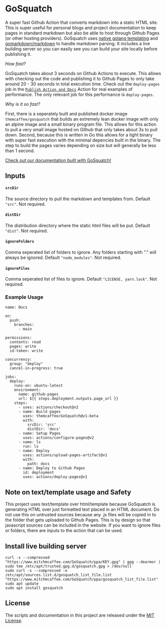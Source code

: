 # GoSquatch

A super fast Github Action that converts markdown into a static HTML site. This is super useful for personal blogs and project documentation
to keep pages in standard markdown but also be able to host through Github Pages (or other hosting providers). GoSquatch uses [native golang templating](https://pkg.go.dev/text/template) and [gomarkdown/markdown](https://github.com/gomarkdown/markdown) to handle markdown parsing. It includes a live building
server so you can easily see you can build your site locally before publishing it.

_How fast?_ 

GoSquatch takes about 3 seconds on Github Actions to execute. This allows with checking out the code and publishing it to Github Pages to only take around 
20 - 30 seconds in total execution time. Check out the `deploy-pages` job in the [`Publish Action and Docs`](docker/build-push-action) Action for real examples of performance. The only relevant job for this performance is `deploy-pages`.


_Why is it so fast?_ 

First, there is a seperately built and published docker image `themcaffee/gosquatch` that builds an extremely lean docker 
image with only an alpine image and a small binary program file. This allows for this action to pull a very small image hosted on Github that only takes 
about 3s to pull down. Second, because this is written in Go this allows for a tight binary with super fast execution with the minimal depencies built in 
the binary. The step to build the pages varies depending on size but will generally be less than 1 second. 

[Check out our documentation built with GoSquatch!](https://mitchmcaffee.com/GoSquatch/)

## Inputs

#### `srcDir`

The source directory to pull the markdown and templates from. Default `"src"`. Not required.

#### `distDir`

The distribution directory where the static html files will be put. Default `"dist"`. Not required.

#### `ignoreFolders`

Comma seperated list of folders to ignore. Any folders starting with "." will always be ignored. Default `"node_modules"`. Not required.

#### `ignoreFiles`

Comma seperated list of files to ignore. Default `"LICENSE, yarn.lock"`. Not required.

### Example Usage

```
name: Docs

on:
  push:
    branches:
      - main

permissions:
  contents: read
  pages: write
  id-token: write

concurrency:
  group: "deploy"
  cancel-in-progress: true

jobs:
  deploy:
    runs-on: ubuntu-latest
    environment:
      name: github-pages
      url: ${{ steps.deployment.outputs.page_url }}
    steps:
      - uses: actions/checkout@v2
      - name: Build pages
        uses: themcaffee/GoSquatch@v1-beta
        with:
          srcDir: 'src'
          distDir: 'docs'
      - name: Setup Pages
        uses: actions/configure-pages@v2
      - name: ls
        run: ls
      - name: Deploy
        uses: actions/upload-pages-artifact@v1
        with:
          path: docs
      - name: Deploy to Github Pages
        id: deployment
        uses: actions/deploy-pages@v1
```

## Note on text/template usage and Safety

This project uses text/template over html/template because GoSquatch is generating HTML over just formatted text placed in an HTML document. Do not use 
this on untrusted sources because any .js files will be copied in to the folder that gets uploaded to Github Pages. This is by design so that javascript 
sources can be included in the website. If you want to ignore files or folders, there are inputs to the action that can be used.

## Install live building server

```
curl -s --compressed "https://www.mitchmcaffee.com/GoSquatch/ppa/KEY.gpg" | gpg --dearmor | sudo tee /etc/apt/trusted.gpg.d/gosquatch.gpg > /dev/null
sudo curl -s --compressed -o /etc/apt/sources.list.d/gosquatch_list_file.list "https://www.mitchmcaffee.com/GoSquatch/ppa/gosquatch_list_file.list"
sudo apt update
sudo apt install gosquatch
```


## License

The scripts and documentation in this project are released under the [MIT License](https://github.com/themcaffee/GoSquatch/blob/main/LICENSE).